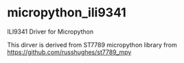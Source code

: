 # micropython_ili9341
ILI9341 Driver for Micropython

This dirver is derived from ST7789 micropython library from https://github.com/russhughes/st7789_mpy
